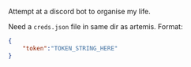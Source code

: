 Attempt at a discord bot to organise my life.

Need a `creds.json` file in same dir as artemis. Format:

```json
{
	"token":"TOKEN_STRING_HERE"
}
```
